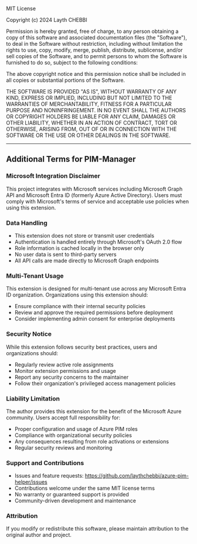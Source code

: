 MIT License

Copyright (c) 2024 Layth CHEBBI

Permission is hereby granted, free of charge, to any person obtaining a copy
of this software and associated documentation files (the "Software"), to deal
in the Software without restriction, including without limitation the rights
to use, copy, modify, merge, publish, distribute, sublicense, and/or sell
copies of the Software, and to permit persons to whom the Software is
furnished to do so, subject to the following conditions:

The above copyright notice and this permission notice shall be included in all
copies or substantial portions of the Software.

THE SOFTWARE IS PROVIDED "AS IS", WITHOUT WARRANTY OF ANY KIND, EXPRESS OR
IMPLIED, INCLUDING BUT NOT LIMITED TO THE WARRANTIES OF MERCHANTABILITY,
FITNESS FOR A PARTICULAR PURPOSE AND NONINFRINGEMENT. IN NO EVENT SHALL THE
AUTHORS OR COPYRIGHT HOLDERS BE LIABLE FOR ANY CLAIM, DAMAGES OR OTHER
LIABILITY, WHETHER IN AN ACTION OF CONTRACT, TORT OR OTHERWISE, ARISING FROM,
OUT OF OR IN CONNECTION WITH THE SOFTWARE OR THE USE OR OTHER DEALINGS IN THE
SOFTWARE.

---

## Additional Terms for PIM-Manager

### Microsoft Integration Disclaimer
This project integrates with Microsoft services including Microsoft Graph API and Microsoft Entra ID (formerly Azure Active Directory). Users must comply with Microsoft's terms of service and acceptable use policies when using this extension.

### Data Handling
- This extension does not store or transmit user credentials
- Authentication is handled entirely through Microsoft's OAuth 2.0 flow
- Role information is cached locally in the browser only
- No user data is sent to third-party servers
- All API calls are made directly to Microsoft Graph endpoints

### Multi-Tenant Usage
This extension is designed for multi-tenant use across any Microsoft Entra ID organization. Organizations using this extension should:
- Ensure compliance with their internal security policies
- Review and approve the required permissions before deployment
- Consider implementing admin consent for enterprise deployments

### Security Notice
While this extension follows security best practices, users and organizations should:
- Regularly review active role assignments
- Monitor extension permissions and usage
- Report any security concerns to the maintainer
- Follow their organization's privileged access management policies

### Liability Limitation
The author provides this extension for the benefit of the Microsoft Azure community. Users accept full responsibility for:
- Proper configuration and usage of Azure PIM roles
- Compliance with organizational security policies
- Any consequences resulting from role activations or extensions
- Regular security reviews and monitoring

### Support and Contributions
- Issues and feature requests: https://github.com/laythchebbi/azure-pim-helper/issues
- Contributions welcome under the same MIT license terms
- No warranty or guaranteed support is provided
- Community-driven development and maintenance

### Attribution
If you modify or redistribute this software, please maintain attribution to the original author and project.